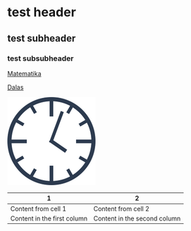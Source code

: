 # test header

## test subheader

### test subsubheader

[Matematika](matematika/ "Matematika")

[Dalas](dalas/ "Dalas")

![clock](images/clock.png)

1 | 2
------------ | -------------
Content from cell 1 | Content from cell 2
Content in the first column | Content in the second column

<script src="https://ajax.googleapis.com/ajax/libs/jquery/1.11.3/jquery.min.js"></script>



